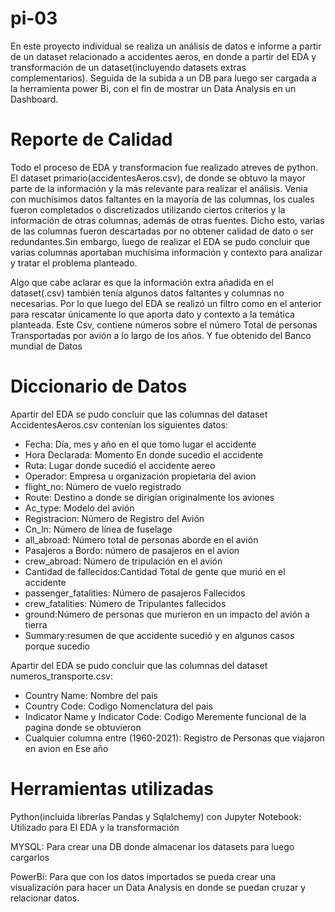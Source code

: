 # pi-03
En este proyecto individual se realiza un  análisis de datos e informe a partir de un dataset relacionado a accidentes aeros, en donde a partir del EDA y transformación de un dataset(incluyendo datasets extras complementarios). Seguida de la subida a un DB para luego ser cargada a la herramienta power Bi, con el fin de mostrar un Data Analysis en un Dashboard.

# Reporte de Calidad
Todo el proceso de EDA y transformacion fue realizado atreves de python. 
El dataset primario(accidentesAeros.csv), de donde se obtuvo la mayor parte de la información y la más relevante para realizar el análisis. Venia con muchísimos datos faltantes en la mayoría de las columnas, los cuales fueron completados o discretizados utilizando ciertos criterios y la información de otras columnas, además de otras fuentes. Dicho esto, varias de las columnas fueron descartadas por no obtener calidad de dato o ser redundantes.Sin embargo, luego de realizar el EDA se pudo concluir que varias columnas aportaban muchísima información y contexto para analizar y tratar el problema planteado.

Algo que cabe aclarar es que la información extra añadida en el dataset(.csv) también tenía algunos datos faltantes y columnas no necesarias. Por lo que  luego del EDA se realizó un filtro como en el anterior para rescatar únicamente lo que aporta dato y contexto a la temática planteada. 
Este Csv, contiene números sobre el número Total de personas Transportadas por avión a lo largo de los años. Y fue obtenido del Banco mundial de Datos

# Diccionario de Datos

Apartir del EDA se pudo concluir que las columnas del dataset AccidentesAeros.csv contenían los siguientes datos:

* Fecha: Día, mes y año en el que tomo lugar el accidente
* Hora Declarada: Momento En donde sucedio el accidente 
* Ruta: Lugar donde sucedió el accidente aereo
* Operador: Empresa u organización propietaria del avion
* flight_no: Número de vuelo registrado
* Route: Destino a donde se dirigían originalmente los aviones
* Ac_type: Modelo del avión
* Registracion: Número de Registro del Avión
* Cn_ln: Número de línea de fuselage
* all_abroad: Número total de personas aborde en el avión 
* Pasajeros a Bordo: número  de pasajeros en el avion
* crew_abroad: Número de tripulación en el avión
* Cantidad de fallecidos:Cantidad Total de gente que murió en el accidente 
* passenger_fatalities: Número de pasajeros Fallecidos 
* crew_fatalities: Número de Tripulantes fallecidos
* ground:Número de personas que murieron en un impacto del avión a tierra
* Summary:resumen de que accidente sucedió y en algunos casos porque sucedio

Apartir del EDA se pudo concluir que las columnas del dataset numeros_transporte.csv:

* Country Name: Nombre del pais
* Country Code: Codigo Nomenclatura del pais
* Indicator Name y Indicator Code: Codigo Meremente funcional de la pagina donde se obtuvieron
* Cualquier columna entre (1960-2021): Registro de Personas que viajaron en avion en Ese año

# Herramientas utilizadas

Python(incluida librerías Pandas y Sqlalchemy) con Jupyter Notebook: Utilizado para El EDA y la transformación 

MYSQL: Para crear una DB donde almacenar los datasets para luego cargarlos

PowerBi: Para que con los datos importados se pueda crear una visualización para hacer un Data Analysis en donde se puedan cruzar y relacionar datos. 
